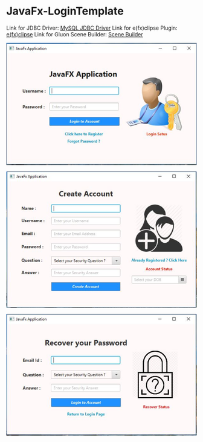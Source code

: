 # JavaFx-LoginTemplate

Link for JDBC Driver: [MySQL  JDBC Driver](https://dev.mysql.com/downloads/connector/j/5.1.html)
Link for e(fx)clipse Plugin: [e(fx)clipse](http://download.eclipse.org/efxclipse/updates-released/2.3.0/site/)
Link for Gluon Scene Builder: [Scene Builder](http://gluonhq.com/products/scene-builder/#download)


![Login into Account](https://github.com/amanovishnu/JavaFx-LoginTemplate/blob/master/Snapshots/LoginScreen.JPG)

![Create Account](https://github.com/amanovishnu/JavaFx-LoginTemplate/blob/master/Snapshots/CreateAccount.JPG)

![Forgot Password](https://github.com/amanovishnu/JavaFx-LoginTemplate/blob/master/Snapshots/ForgotPassword.JPG)
